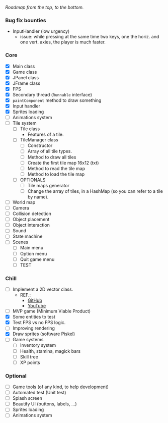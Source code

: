 _Roadmap from the top, to the bottom._
### Bug fix bounties
- InputHandler (low urgency)
  - issue: while pressing at the same time two keys, one the horiz. and one vert. axies, the player is much faster.

### Core
- [x] Main class
- [x] Game class
- [x] JPanel class
- [x] JFrame class
- [x] FPS
- [x] Secondary thread (`Runnable` interface)
- [x] `paintComponent` method to draw something
- [x] Input handler
- [x] Sprites loading
- [ ] Animations system
- [ ] Tile system
  - [ ] Tile class
    - Features of a tile.
  - [ ] TileManager class
    - [ ] Constructor
    - [ ] Array of all tile types.
    - [ ] Method to draw all tiles
    - [ ] Create the first tile map 16x12 (txt)
    - [ ] Method to read the tile map
    - [ ] Method to load the tile map 
  - [ ] OPTIONALS
    - [ ] Tile maps generator
    - [ ] Change the array of tiles, in a HashMap (so you can refer to a tile by name).
- [ ] World map
- [ ] Camera
- [ ] Collision detection
- [ ] Object placement
- [ ] Object interaction
- [ ] Sound
- [ ] State machine
- [ ] Scenes
  - [ ] Main menu
  - [ ] Option menu
  - [ ] Quit game menu
  - [ ] TEST
### Chill
- [ ] Implement a 2D vector class.
  - REF.: 
    - [GitHub](https://gist.github.com/gunvirranu/6816d65c0231981787ebefd3bdb61f98) 
    - [YouTube](https://www.youtube.com/watch?v=RrjRbTg6T2c&ab_channel=M3832)
- [ ] MVP game (Minimum Viable Product)
- [x] Some entities to test
- [x] Test FPS vs no FPS logic.
- [ ] Improving rendering
- [x] Draw sprites (software Piskel)
- [ ] Game systems
  - [ ] Inventory system
  - [ ] Health, stamina, magick bars
  - [ ] Skill tree
  - [ ] XP points
### Optional
- [ ] Game tools (of any kind, to help development)
- [ ] Automated test (Unit test)
- [ ] Splash screen
- [ ] Beautify UI (buttons, labels, ...)
- [ ] Sprites loading
- [ ] Animations system
